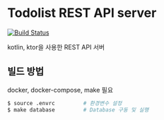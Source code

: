 # Todolist REST API server

[![Build Status](https://travis-ci.com/deo-exercens/ktor-todolist-api.svg?branch=master)](https://travis-ci.com/deo-exercens/ktor-todolist-api)

kotlin, ktor을 사용한 REST API 서버

## 빌드 방법

docker, docker-compose, make 필요

```bash
$ source .envrc         # 환경변수 설정
$ make database         # Database 구동 및 실행
```